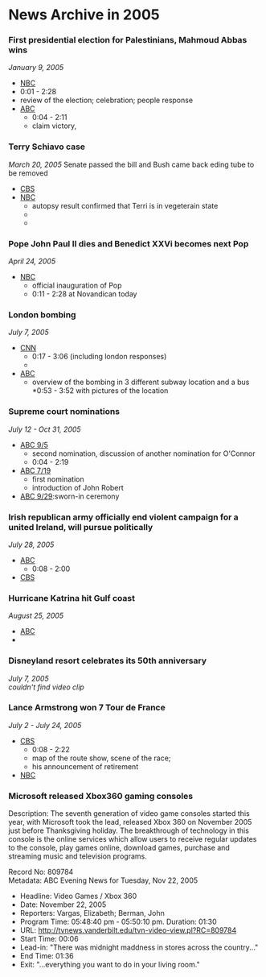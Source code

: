 News Archive in 2005
====================

### First presidential election for Palestinians, Mahmoud Abbas wins
*January 9, 2005*

* [NBC](http://tvnews.vanderbilt.edu/tvn-video-view.pl?RC=776321)
 * 0:01 - 2:28 
 * review of the election; celebration; people response
 * [ABC](http://tvnews.vanderbilt.edu/tvn-video-view.pl?RC=776526)
    * 0:04 - 2:11   
    * claim victory, 


### Terry Schiavo case 
*March 20, 2005*
Senate passed the bill and Bush came back eding tube to be removed

* [CBS](http://tvnews.vanderbilt.edu/program.pl?ID=785355)
* [NBC](http://tvnews.vanderbilt.edu/tvn-video-view.pl?RC=793204)
    * autopsy result confirmed that Terri is in vegeterain state
    * 
    * 
### Pope John Paul II dies and Benedict XXVi becomes next Pop
*April 24, 2005*
* [NBC](http://tvnews.vanderbilt.edu/tvn-video-view.pl?RC=788153)
    * official inauguration of Pop
    * 0:11 - 2:28 at Novandican today 

### London bombing 
*July 7, 2005*

* [CNN](http://tvnews.vanderbilt.edu/tvn-video-view.pl?RC=795522)
    * 0:17 - 3:06 (including london responses)   
    * 
* [ABC](http://tvnews.vanderbilt.edu/tvn-video-view.pl?RC=795484)
    * overview of the bombing in 3 different subway location and a bus
    *0:53 - 3:52 with pictures of the location 


### Supreme court nominations 
*July 12 - Oct 31, 2005*    

* [ABC 9/5](http://tvnews.vanderbilt.edu/tvn-video-view.pl?RC=802233)   
    * second nomination, discussion of another nomination for O'Connor 
    * 0:04 - 2:19
* [ABC 7/19](http://tvnews.vanderbilt.edu/tvn-video-view.pl?RC=796633)
    * first nomination
    * introduction of John Robert   
* [ABC 9/29](http://tvnews.vanderbilt.edu/tvn-video-view.pl?RC=804294):sworn-in ceremony 

### Irish republican army officially end violent campaign for a united Ireland, will pursue politically
*July 28, 2005*
   
* [ABC](http://tvnews.vanderbilt.edu/tvn-video-view.pl?RC=797781) 
   * 0:08 - 2:00    
* [CBS](http://tvnews.vanderbilt.edu/tvn-video-view.pl?RC=797705)    

### Hurricane Katrina hit Gulf coast
*August 25, 2005*   
  
* [ABC](http://tvnews.vanderbilt.edu/program.pl?ID=801388)
* 
### Disneyland resort celebrates its 50th anniversary 
*July 7, 2005*    
*couldn't find video clip*


### Lance Armstrong won 7 Tour de France 
*July 2 - July 24, 2005*

* [CBS](http://tvnews.vanderbilt.edu/tvn-video-view.pl?RC=798153)    
   * 0:08 - 2:22
   * map of the route show, scene of the race; 
   * his announcement of retirement 
* [NBC](http://tvnews.vanderbilt.edu/tvn-video-view.pl?RC=798181)


### Microsoft released Xbox360 gaming consoles 

Description: The seventh generation of video game consoles started this year, with Microsoft took the lead, released Xbox 360 on November 2005 just before Thanksgiving holiday. The breakthrough of technology in this console is the online services which allow users to receive regular updates to the console, play games online, download games, purchase and streaming music and television programs. 

Record No: 809784  
Metadata: ABC Evening News for Tuesday, Nov 22, 2005  
  * Headline: Video Games / Xbox 360  
  * Date: November 22, 2005  
  * Reporters: Vargas, Elizabeth; Berman, John  
  * Program Time: 05:48:40 pm - 05:50:10 pm. Duration: 01:30   
  * URL: <http://tvnews.vanderbilt.edu/tvn-video-view.pl?RC=809784>   
  * Start Time: 00:06  
  * Lead-in: "There was midnight maddness in stores across the country..."  
  * End Time: 01:36  
  * Exit: "...everything you want to do in your living room."  
 

